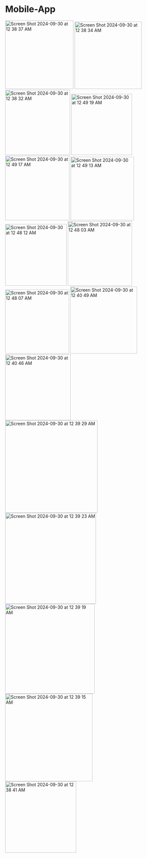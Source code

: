 # Mobile-App

<img width="219" alt="Screen Shot 2024-09-30 at 12 38 37 AM" src="https://github.com/user-attachments/assets/17367c68-7189-4cc5-a220-18ee355fdf5d">
<img width="215" alt="Screen Shot 2024-09-30 at 12 38 34 AM" src="https://github.com/user-attachments/assets/1db62ff2-dc5f-45a8-a697-c3f841a1d4db">
<img width="208" alt="Screen Shot 2024-09-30 at 12 38 32 AM" src="https://github.com/user-attachments/assets/61f89c46-ac18-4bf4-be2c-3ae242147710">
<img width="195" alt="Screen Shot 2024-09-30 at 12 49 19 AM" src="https://github.com/user-attachments/assets/0b2b223b-5a1c-4453-98e6-558e7a7b6634">
<img width="206" alt="Screen Shot 2024-09-30 at 12 49 17 AM" src="https://github.com/user-attachments/assets/dcda8349-3f66-492c-99c0-4dc1b4534116">
<img width="203" alt="Screen Shot 2024-09-30 at 12 49 13 AM" src="https://github.com/user-attachments/assets/df93d4f7-cfd5-47fb-b621-d02b910fefd3">
<img width="197" alt="Screen Shot 2024-09-30 at 12 48 12 AM" src="https://github.com/user-attachments/assets/d2eb5a4c-fa74-42e0-b258-abd0211286ea">
<img width="206" alt="Screen Shot 2024-09-30 at 12 48 03 AM" src="https://github.com/user-attachments/assets/bcbcf898-7ab4-42c8-a87b-dc2ff92a69e3">
<img width="205" alt="Screen Shot 2024-09-30 at 12 48 07 AM" src="https://github.com/user-attachments/assets/3ab13d95-7b21-4152-b0e9-3d44bb13bf16">
<img width="214" alt="Screen Shot 2024-09-30 at 12 40 49 AM" src="https://github.com/user-attachments/assets/2a8fdeca-8cff-4fd0-b5fa-97bcecbcba38">
<img width="210" alt="Screen Shot 2024-09-30 at 12 40 46 AM" src="https://github.com/user-attachments/assets/bfe4c96b-dd39-49e9-95ef-68286f827103">
<img width="296" alt="Screen Shot 2024-09-30 at 12 39 29 AM" src="https://github.com/user-attachments/assets/d8374f14-44ee-43c3-b483-25ebda814692">
<img width="291" alt="Screen Shot 2024-09-30 at 12 39 23 AM" src="https://github.com/user-attachments/assets/e9b799f2-7016-45f6-933a-8997b5d0e9a8">
<img width="287" alt="Screen Shot 2024-09-30 at 12 39 19 AM" src="https://github.com/user-attachments/assets/fc9430ce-7715-4299-8a2e-175a37e2810b">
<img width="280" alt="Screen Shot 2024-09-30 at 12 39 15 AM" src="https://github.com/user-attachments/assets/fef4bb3f-5309-4ae5-bb2b-7fe687a33172">
<img width="228" alt="Screen Shot 2024-09-30 at 12 38 41 AM" src="https://github.com/user-attachments/assets/59bc2fda-61ba-4d56-8484-9717c4c2ef2b">
